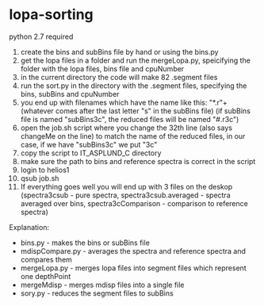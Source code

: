 # lopa-sorting


python 2.7 required


1. create the bins and subBins file by hand or using the bins.py
2. get the lopa files in a folder and run the mergeLopa.py, speicifying the folder with the lopa files, bins file and cpuNumber
3. in the current directory the code will make 82 .segment files
4. run the sort.py in the directory with the .segment files, specifying the bins, subBins and cpuNumber
5. you end up with filenames which have the name like this: "*.r"+ (whatever comes after the last letter "s" in the subBins file) (if subBins file is named "subBins3c", the reduced files will be named "#.r3c")
6. open the job.sh script where you change the 32th line (also says changeMe on the line) to match the name of the reduced files, in our case, if we have "subBins3c" we put "3c"
7. copy the script to IT_ASPLUND_C directory
8. make sure the path to bins and reference spectra is correct in the script
9.  login to helios1
10.  qsub job.sh
11. If everything goes well you will end up with 3 files on the deskop (spectra3csub - pure spectra, spectra3csub.averaged - spectra averaged over bins, spectra3cComparison - comparison to reference spectra)


Explanation:

* bins.py - makes the bins or subBins file
* mdispCompare.py - averages the spectra and reference spectra and compares them
* mergeLopa.py - merges lopa files into segment files which represent one depthPoint
* mergeMdisp - merges mdisp files into a single file
* sory.py - reduces the segment files to subBins

